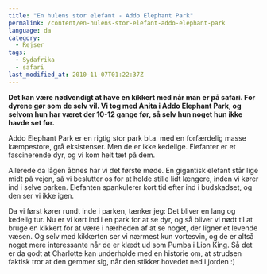 ```yaml
---
title: "En hulens stor elefant - Addo Elephant Park"
permalink: /content/en-hulens-stor-elefant-addo-elephant-park
language: da
category:
  - Rejser
tags:
  - Sydafrika
  - safari
last_modified_at: 2010-11-07T01:22:37Z
---
```


**Det kan være nødvendigt at have en kikkert med når man er på safari. For dyrene gør som de selv vil. Vi tog med Anita i Addo Elephant Park, og selvom hun har været der 10-12 gange før, så selv hun noget hun ikke havde set før.**

Addo Elephant Park er en rigtig stor park bl.a. med en forfærdelig masse kæmpestore, grå eksistenser. Men de er ikke kedelige. Elefanter er et fascinerende dyr, og vi kom helt tæt på dem.

Allerede da lågen åbnes har vi det første møde. En gigantisk elefant står lige midt på vejen, så vi beslutter os for at holde stille lidt længere, inden vi kører ind i selve parken. Elefanten spankulerer kort tid efter ind i budskadset, og den ser vi ikke igen.

Da vi først kører rundt inde i parken, tænker jeg: Det bliver en lang og kedelig tur. Nu er vi kørt ind i en park for at se dyr, og så bliver vi nødt til at bruge en kikkert for at være i nærheden af at se noget, der ligner et levende væsen. Og selv med kikkerten ser vi nærmest kun vortesvin, og de er altså noget mere interessante når de er klædt ud som Pumba i Lion King. Så det er da godt at Charlotte kan underholde med en historie om, at strudsen faktisk tror at den gemmer sig, når den stikker hovedet ned i jorden :)
